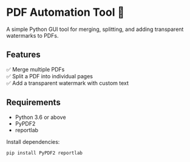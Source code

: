 # PDF Automation Tool 📝

A simple Python GUI tool for merging, splitting, and adding transparent watermarks to PDFs.

## Features

✅ Merge multiple PDFs  
✅ Split a PDF into individual pages  
✅ Add a transparent watermark with custom text

## Requirements

- Python 3.6 or above
- PyPDF2
- reportlab

Install dependencies:
```bash
pip install PyPDF2 reportlab
